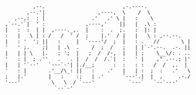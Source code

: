 <pre>                                                                                 
         ,--.                         ,-.----.                                   
       ,--.'|                 ,----,  \    /  \                                  
   ,--,:  : |               .'   .' \ |   :    \                                 
,`--.'`|  ' :             ,----,'    ||   |  .\ :                                
|   :  :  | |  ,----._,.  |    :  .  ;.   :  |: |            ,----._,.           
:   |   \ | : /   /  ' /  ;    |.'  / |   |   \ : ,--.--.   /   /  ' /   ,---.   
|   : '  '; ||   :     |  `----'/  ;  |   : .   //       \ |   :     |  /     \  
'   ' ;.    ;|   | .\  .    /  ;  /   ;   | |`-'.--.  .-. ||   | .\  . /    /  | 
|   | | \   |.   ; ';  |   ;  /  /-,  |   | ;    \__\/: . ..   ; ';  |.    ' / | 
'   : |  ; .''   .   . |  /  /  /.`|  :   ' |    ," .--.; |'   .   . |'   ;   /| 
|   | '`--'   `---`-'| |./__;      :  :   : :   /  /  ,.  | `---`-'| |'   |  / | 
'   : |       .'__/\_: ||   :    .'   |   | :  ;  :   .'   \.'__/\_: ||   :    | 
;   |.'       |   :    :;   | .'      `---'.|  |  ,     .-./|   :    : \   \  /  
'---'          \   \  / `---'           `---`   `--`---'     \   \  /   `----'   
                `--`-'                                        `--`-'             </pre>